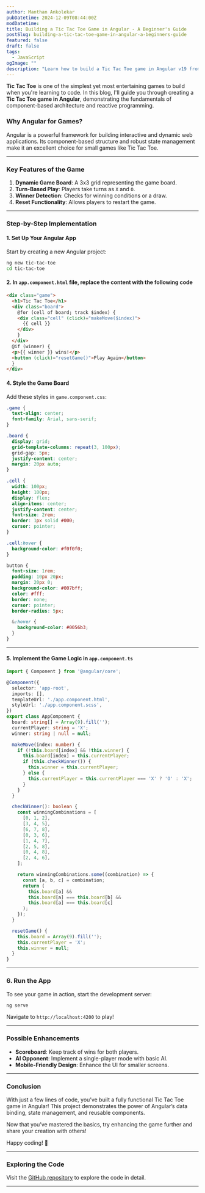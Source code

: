 ```yaml
---
author: Manthan Ankolekar
pubDatetime: 2024-12-09T08:44:00Z
modDatetime: 
title: Building a Tic Tac Toe Game in Angular - A Beginner's Guide
postSlug: building-a-tic-tac-toe-game-in-angular-a-beginners-guide
featured: false
draft: false
tags:
  - JavaScript
ogImage: ""
description: "Learn how to build a Tic Tac Toe game in Angular v19 from scratch. This beginner-friendly guide will walk you through creating a simple yet engaging game using Angular's component-based architecture."
---
```


**Tic Tac Toe** is one of the simplest yet most entertaining games to build when you're learning to code. In this blog, I'll guide you through creating a **Tic Tac Toe game in Angular**, demonstrating the fundamentals of component-based architecture and reactive programming.

### Why Angular for Games?

Angular is a powerful framework for building interactive and dynamic web applications. Its component-based structure and robust state management make it an excellent choice for small games like Tic Tac Toe.

---

### Key Features of the Game

1. **Dynamic Game Board**: A 3x3 grid representing the game board.
2. **Turn-Based Play**: Players take turns as `X` and `O`.
3. **Winner Detection**: Checks for winning conditions or a draw.
4. **Reset Functionality**: Allows players to restart the game.

---

### Step-by-Step Implementation

#### 1. Set Up Your Angular App

Start by creating a new Angular project:

```bash
ng new tic-tac-toe
cd tic-tac-toe
```

#### 2. In `app.component.html` file, replace the content with the following code

```html
<div class="game">
  <h1>Tic Tac Toe</h1>
  <div class="board">
    @for (cell of board; track $index) {
    <div class="cell" (click)="makeMove($index)">
      {{ cell }}
    </div>
    }
  </div>
  @if (winner) {
  <p>{{ winner }} wins!</p>
  <button (click)="resetGame()">Play Again</button>
  }
</div>
```

#### 4. Style the Game Board

Add these styles in `game.component.css`:

```css
.game {
  text-align: center;
  font-family: Arial, sans-serif;
}

.board {
  display: grid;
  grid-template-columns: repeat(3, 100px);
  grid-gap: 5px;
  justify-content: center;
  margin: 20px auto;
}

.cell {
  width: 100px;
  height: 100px;
  display: flex;
  align-items: center;
  justify-content: center;
  font-size: 2rem;
  border: 1px solid #000;
  cursor: pointer;
}

.cell:hover {
  background-color: #f0f0f0;
}

button {
  font-size: 1rem;
  padding: 10px 20px;
  margin: 20px 0;
  background-color: #007bff;
  color: #fff;
  border: none;
  cursor: pointer;
  border-radius: 5px;

  &:hover {
    background-color: #0056b3;
  }
}
```

---

#### 5. Implement the Game Logic in `app.component.ts`

```typescript
import { Component } from '@angular/core';

@Component({
  selector: 'app-root',
  imports: [],
  templateUrl: './app.component.html',
  styleUrl: './app.component.scss',
})
export class AppComponent {
  board: string[] = Array(9).fill('');
  currentPlayer: string = 'X';
  winner: string | null = null;

  makeMove(index: number) {
    if (!this.board[index] && !this.winner) {
      this.board[index] = this.currentPlayer;
      if (this.checkWinner()) {
        this.winner = this.currentPlayer;
      } else {
        this.currentPlayer = this.currentPlayer === 'X' ? 'O' : 'X';
      }
    }
  }

  checkWinner(): boolean {
    const winningCombinations = [
      [0, 1, 2],
      [3, 4, 5],
      [6, 7, 8],
      [0, 3, 6],
      [1, 4, 7],
      [2, 5, 8],
      [0, 4, 8],
      [2, 4, 6],
    ];

    return winningCombinations.some((combination) => {
      const [a, b, c] = combination;
      return (
        this.board[a] &&
        this.board[a] === this.board[b] &&
        this.board[a] === this.board[c]
      );
    });
  }

  resetGame() {
    this.board = Array(9).fill('');
    this.currentPlayer = 'X';
    this.winner = null;
  }
}
```

---

### 6. Run the App

To see your game in action, start the development server:

```bash
ng serve
```

Navigate to `http://localhost:4200` to play!

---

### Possible Enhancements

- **Scoreboard**: Keep track of wins for both players.
- **AI Opponent**: Implement a single-player mode with basic AI.
- **Mobile-Friendly Design**: Enhance the UI for smaller screens.

---

### Conclusion

With just a few lines of code, you’ve built a fully functional Tic Tac Toe game in Angular! This project demonstrates the power of Angular’s data binding, state management, and reusable components.

Now that you’ve mastered the basics, try enhancing the game further and share your creation with others!

Happy coding! 🚀

---

### Exploring the Code

Visit the [GitHub repository](https://github.com/manthanank/tic-tac-toe) to explore the code in detail.

---
